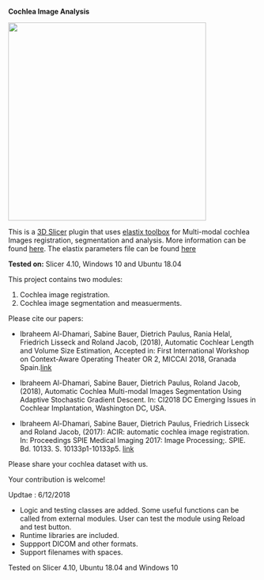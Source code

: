 **Cochlea Image Analysis**

<img src="https://github.com/MedicalImageAnalysisTutorials/SlicerCochlea/blob/master/Cochlea.png" width="400" height="400">

This is a [3D Slicer](https://gaithub.com/Slicer/Slicer) plugin that uses [elastix toolbox](https://github.com/SuperElastix/elastix) for Multi-modal cochlea Images registration, segmentation and analysis. More information can be found [here](https://mtixnat.uni-koblenz.de). The elastix parameters file can be found [here](http://elastix.bigr.nl/wiki/index.php/Par0053)

**Tested on:**
Slicer 4.10, Windows 10 and Ubuntu 18.04

This project contains two modules:

  1. Cochlea image registration.
  2. Cochlea image segmentation and measuerments.

Please cite our papers:
*  Ibraheem Al-Dhamari, Sabine Bauer, Dietrich Paulus, Rania Helal, Friedrich Lisseck and Roland Jacob, (2018), Automatic Cochlear Length and Volume Size Estimation, Accepted in: First  International Workshop on Context-Aware Operating Theater OR 2, MICCAI 2018, Granada Spain.[link](https://or20.univ-rennes1.fr/sites/or20.univ-rennes1.fr/files/asset/document/aldhamarietal2018_0.pdf)

*  Ibraheem Al-Dhamari, Sabine Bauer, Dietrich Paulus, Roland Jacob, (2018), Automatic Cochlea Multi-modal Images Segmentation Using Adaptive Stochastic Gradient Descent. In: CI2018 DC Emerging Issues in Cochlear Implantation, Washington DC, USA.

*  Ibraheem Al-Dhamari, Sabine Bauer, Dietrich Paulus, Friedrich Lisseck and Roland Jacob, (2017): ACIR: automatic cochlea image registration. In: Proceedings SPIE Medical Imaging 2017: Image Processing;. SPIE. Bd. 10133. S. 10133p1-10133p5. [link](http://spie.org/Publications/Proceedings/Paper/10.1117/12.2254396)

Please share your cochlea dataset with us.

Your contribution is welcome!


Updtae : 6/12/2018

- Logic and testing classes are added. Some useful functions can be called from external modules. User can test the module using Reload and test button.
- Runtime libraries are included.
- Suppport DICOM and other formats.
- Support filenames with spaces.

Tested on Slicer 4.10, Ubuntu 18.04 and Windows 10
